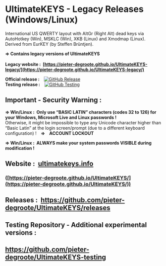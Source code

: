 # UltimateKEYS - Legacy Releases (Windows/Linux)

International US QWERTY layout with AltGr (Right Alt) dead keys via AutoHotkey (Win), MSKLC (Win), XKB (Linux) and Xmodmap (Linux). Derived from EurKEY (by Steffen Brüntjen).

**=&gt; Contains legacy versions of UltimateKEYS**        
&nbsp;  
**Legacy website&nbsp;: &nbsp;[https://pieter-degroote.github.io/UltimateKEYS-legacy/](https://pieter-degroote.github.io/UltimateKEYS-legacy/)**

**Official release&nbsp;:**&emsp;[![GitHub Release](https://img.shields.io/github/release/pieter-degroote/UltimateKEYS.svg)](https://github.com/pieter-degroote/UltimateKEYS/releases)  
**Testing release&nbsp;:**&emsp;[![GitHub Testing](https://img.shields.io/github/release/pieter-degroote/UltimateKEYS-testing.svg?label=testing)](https://github.com/pieter-degroote/UltimateKEYS-testing/releases)

## Important - Security Warning&nbsp;:

**=&gt; Win/Linux&nbsp;: &nbsp;Only use “BASIC LATIN” characters (codes 32 to 126) for your Windows, Microsoft Live and Linux passwords&nbsp;!**  
Otherwise, it might be impossible to type any Unicode character higher than “Basic Latin” at the login screen/prompt (due to a different keyboard configuration) !&emsp;**=&gt;&emsp;ACCOUNT LOCKOUT**

**=&gt; Win/Linux&nbsp;: &nbsp;ALWAYS make your system passwords VISIBLE during modification&nbsp;!**

## Website&nbsp;: &nbsp;[ultimatekeys.info](https://pieter-degroote.github.io/UltimateKEYS/)

### ([https://pieter-degroote.github.io/UltimateKEYS/](https://pieter-degroote.github.io/UltimateKEYS/))

## Releases&nbsp;: &nbsp;https://github.com/pieter-degroote/UltimateKEYS/releases

## Testing Repository - Additional experimental versions&nbsp;:

## https://github.com/pieter-degroote/UltimateKEYS-testing
